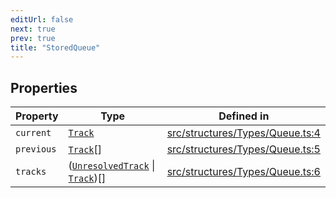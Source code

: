 ```yaml
---
editUrl: false
next: true
prev: true
title: "StoredQueue"
---
```


## Properties

| Property | Type | Defined in |
| ------ | ------ | ------ |
| `current` | [`Track`](/api/interfaces/track/) | [src/structures/Types/Queue.ts:4](https://github.com/appujet/lavalink-client/blob/4880e032861893b27e80b7c2d6c36639afbb3479/src/structures/Types/Queue.ts#L4) |
| `previous` | [`Track`](/api/interfaces/track/)[] | [src/structures/Types/Queue.ts:5](https://github.com/appujet/lavalink-client/blob/4880e032861893b27e80b7c2d6c36639afbb3479/src/structures/Types/Queue.ts#L5) |
| `tracks` | ([`UnresolvedTrack`](/api/interfaces/unresolvedtrack/) \| [`Track`](/api/interfaces/track/))[] | [src/structures/Types/Queue.ts:6](https://github.com/appujet/lavalink-client/blob/4880e032861893b27e80b7c2d6c36639afbb3479/src/structures/Types/Queue.ts#L6) |
